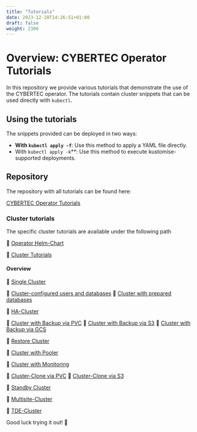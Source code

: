 ```yaml
---
title: "Tutorials"
date: 2023-12-28T14:26:51+01:00
draft: false
weight: 2300
---
```

# Overview: CYBERTEC Operator Tutorials

In this repository we provide various tutorials that demonstrate the use of the CYBERTEC operator. The tutorials contain cluster snippets that can be used directly with `kubectl`.

## Using the tutorials

The snippets provided can be deployed in two ways:

- **With `kubectl apply -f`**: Use this method to apply a YAML file directly.
- With `kubectl apply -k`**: Use this method to execute kustomise-supported deployments.

## Repository

The repository with all tutorials can be found here:

[CYBERTEC Operator Tutorials](https://github.com/cybertec-postgresql/CYBERTEC-operator-tutorials)

### Cluster tutorials

The specific cluster tutorials are available under the following path

🔗 [Operator Helm-Chart](https://github.com/cybertec-postgresql/CYBERTEC-operator-tutorials/tree/main/setup/helm/operator)

🔗 [Cluster Tutorials](https://github.com/cybertec-postgresql/CYBERTEC-operator-tutorials/tree/main/cluster-tutorials)

#### Overview

🔗 [Single Cluster](https://github.com/cybertec-postgresql/CYBERTEC-operator-tutorials/tree/main/cluster-tutorials/single-cluster)

🔗 [Cluster-configured users and databases](https://github.com/cybertec-postgresql/CYBERTEC-operator-tutorials/tree/main/cluster-tutorials/configure_users_and_databases)
🔗 [Cluster with prepared databases](https://github.com/cybertec-postgresql/CYBERTEC-operator-tutorials/tree/main/cluster-tutorials/prepared_databases)

🔗 [HA-Cluster](https://github.com/cybertec-postgresql/CYBERTEC-operator-tutorials/tree/main/cluster-tutorials/high-availability-cluster)

🔗 [Cluster with Backup via PVC](https://github.com/cybertec-postgresql/CYBERTEC-operator-tutorials/tree/main/cluster-tutorials/pgbackrest_with_pvc)
🔗 [Cluster with Backup via S3](https://github.com/cybertec-postgresql/CYBERTEC-operator-tutorials/tree/main/cluster-tutorials/pgbackrest_with_s3)
🔗 [Cluster with Backup via GCS](https://github.com/cybertec-postgresql/CYBERTEC-operator-tutorials/tree/main/cluster-tutorials/pgbackrest_with_gcs)

🔗 [Restore Cluster](https://github.com/cybertec-postgresql/CYBERTEC-operator-tutorials/tree/main/cluster-tutorials/restore)

🔗 [Cluster with Pooler](https://github.com/cybertec-postgresql/CYBERTEC-operator-tutorials/tree/main/cluster-tutorials/cluster-with-pooler)

🔗 [Cluster with Monitoring](https://github.com/cybertec-postgresql/CYBERTEC-operator-tutorials/tree/main/cluster-tutorials/monitored_cluster)

🔗 [Cluster-Clone via PVC](https://github.com/cybertec-postgresql/CYBERTEC-operator-tutorials/tree/main/cluster-tutorials/clone_with_pvc)
🔗 [Cluster-Clone via S3](https://github.com/cybertec-postgresql/CYBERTEC-operator-tutorials/tree/main/cluster-tutorials/clone_with_s3)

🔗 [Standby Cluster](https://github.com/cybertec-postgresql/CYBERTEC-operator-tutorials/tree/main/cluster-tutorials/standby-cluster)

🔗 [Multisite-Cluster](https://github.com/cybertec-postgresql/CYBERTEC-operator-tutorials/tree/main/cluster-tutorials/multisite)

🔗 [TDE-Cluster](https://github.com/cybertec-postgresql/CYBERTEC-operator-tutorials/tree/main/cluster-tutorials/tde-cluster)






Good luck trying it out! 🚀